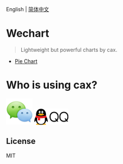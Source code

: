 English | [简体中文](./README.md) 

# Wechart 

> Lightweight but powerful charts by cax. 

  * [Pie Chart](https://dntzhang.github.io/cax/packages/cax/examples/pie/)

# Who is using cax?

![Tencent Wechat](./asset/wx.png)  ![Tencent QQ](./asset/qq.png)

## License

MIT
